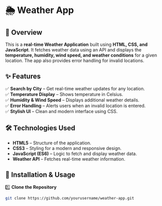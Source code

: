 # 🌦️ Weather App

## 🚀 Overview
This is a **real-time Weather Application** built using **HTML, CSS, and JavaScript**. It fetches weather data using an API and displays the **temperature, humidity, wind speed, and weather conditions** for a given location. The app also provides error handling for invalid locations.

## ✨ Features
✅ **Search by City** – Get real-time weather updates for any location.  
✅ **Temperature Display** – Shows temperature in Celsius.  
✅ **Humidity & Wind Speed** – Displays additional weather details.  
✅ **Error Handling** – Alerts users when an invalid location is entered.  
✅ **Stylish UI** – Clean and modern interface using CSS.  

## 🛠️ Technologies Used
- **HTML5** – Structure of the application.  
- **CSS3** – Styling for a modern and responsive design.  
- **JavaScript (ES6)** – Logic to fetch and display weather data.  
- **Weather API** – Fetches real-time weather information.  

## 📜 Installation & Usage
1️⃣ **Clone the Repository**  
```sh
git clone https://github.com/yourusername/weather-app.git
